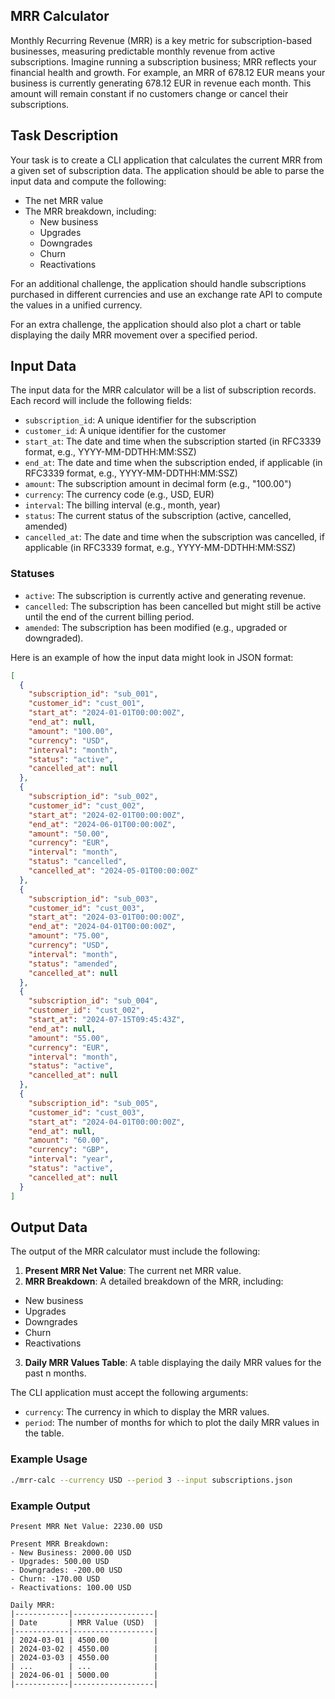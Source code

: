 ## MRR Calculator

Monthly Recurring Revenue (MRR) is a key metric for subscription-based businesses, measuring predictable monthly revenue from active subscriptions. Imagine running a subscription business; MRR reflects your financial health and growth. For example, an MRR of 678.12 EUR means your business is currently generating 678.12 EUR in revenue each month. This amount will remain constant if no customers change or cancel their subscriptions.
## Task Description

Your task is to create a CLI application that calculates the  current MRR from a given set of subscription data. The application should be able to parse the input data and compute the following:

- The net MRR value
- The MRR breakdown, including:
    - New business
    - Upgrades
    - Downgrades
    - Churn
    - Reactivations

For an additional challenge, the application should handle subscriptions purchased in different currencies and use an exchange rate API to compute the values in a unified currency.

For an extra challenge, the application should also plot a chart or table displaying the daily MRR movement over a specified period.

## Input Data

The input data for the MRR calculator will be a list of subscription records. Each record will include the following fields:

- `subscription_id`: A unique identifier for the subscription
- `customer_id`: A unique identifier for the customer
- `start_at`: The date and time when the subscription started (in RFC3339 format, e.g., YYYY-MM-DDTHH:MM:SSZ)
- `end_at`: The date and time when the subscription ended, if applicable (in RFC3339 format, e.g., YYYY-MM-DDTHH:MM:SSZ)
- `amount`: The subscription amount in decimal form (e.g., "100.00")
- `currency`: The currency code (e.g., USD, EUR)
- `interval`: The billing interval (e.g., month, year)
- `status`: The current status of the subscription (active, cancelled, amended)
- `cancelled_at`: The date and time when the subscription was cancelled, if applicable (in RFC3339 format, e.g., YYYY-MM-DDTHH:MM:SSZ)

### Statuses

- `active`: The subscription is currently active and generating revenue.
- `cancelled`: The subscription has been cancelled but might still be active until the end of the current billing period.
- `amended`: The subscription has been modified (e.g., upgraded or downgraded).

Here is an example of how the input data might look in JSON format:

```json
[
  {
    "subscription_id": "sub_001",
    "customer_id": "cust_001",
    "start_at": "2024-01-01T00:00:00Z",
    "end_at": null,
    "amount": "100.00",
    "currency": "USD",
    "interval": "month",
    "status": "active",
    "cancelled_at": null
  },
  {
    "subscription_id": "sub_002",
    "customer_id": "cust_002",
    "start_at": "2024-02-01T00:00:00Z",
    "end_at": "2024-06-01T00:00:00Z",
    "amount": "50.00",
    "currency": "EUR",
    "interval": "month",
    "status": "cancelled",
    "cancelled_at": "2024-05-01T00:00:00Z"
  },
  {
    "subscription_id": "sub_003",
    "customer_id": "cust_003",
    "start_at": "2024-03-01T00:00:00Z",
    "end_at": "2024-04-01T00:00:00Z",
    "amount": "75.00",
    "currency": "USD",
    "interval": "month",
    "status": "amended",
    "cancelled_at": null
  },
  {
    "subscription_id": "sub_004",
    "customer_id": "cust_002",
    "start_at": "2024-07-15T09:45:43Z",
    "end_at": null,
    "amount": "55.00",
    "currency": "EUR",
    "interval": "month",
    "status": "active",
    "cancelled_at": null
  },
  {
    "subscription_id": "sub_005",
    "customer_id": "cust_003",
    "start_at": "2024-04-01T00:00:00Z",
    "end_at": null,
    "amount": "60.00",
    "currency": "GBP",
    "interval": "year",
    "status": "active",
    "cancelled_at": null
  }
]
```

## Output Data

The output of the MRR calculator must include the following:

1. **Present MRR Net Value**: The current net MRR value.
2. **MRR Breakdown**: A detailed breakdown of the MRR, including:
- New business
- Upgrades
- Downgrades
- Churn
- Reactivations
3. **Daily MRR Values Table**: A table displaying the daily MRR values for the past n months.

The CLI application must accept the following arguments:

- `currency`: The currency in which to display the MRR values.
- `period`: The number of months for which to plot the daily MRR values in the table.

### Example Usage

```sh
./mrr-calc --currency USD --period 3 --input subscriptions.json
```

### Example Output

```
Present MRR Net Value: 2230.00 USD

Present MRR Breakdown:
- New Business: 2000.00 USD
- Upgrades: 500.00 USD
- Downgrades: -200.00 USD
- Churn: -170.00 USD
- Reactivations: 100.00 USD

Daily MRR:
|------------|------------------|
| Date       | MRR Value (USD)  |
|------------|------------------|
| 2024-03-01 | 4500.00          |
| 2024-03-02 | 4550.00          |
| 2024-03-03 | 4550.00          |
| ...        | ...              |
| 2024-06-01 | 5000.00          |
|------------|------------------|
```
